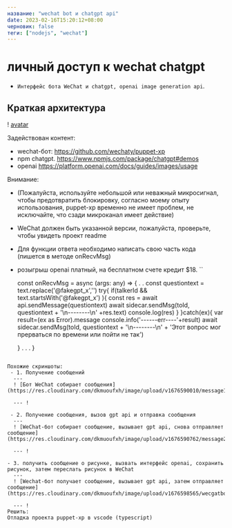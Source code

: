 ```yaml
---
название: "wechat bot и chatgpt api"
date: 2023-02-16T15:20:12+08:00
черновик: false
теги: ["nodejs", "wechat"]
---
```

# личный доступ к wechat chatgpt

  - ``Интерфейс бота WeChat и chatgpt, openai image generation api``.


Краткая архитектура
---

! [avatar](https://res.cloudinary.com/dkmuoufxh/image/upload/v1676598390/wecgatbot3_slru5x.jpg)

Задействован контент:

- wechat-бот:
https://github.com/wechaty/puppet-xp
- npm chatgpt.
https://www.npmjs.com/package/chatgpt#demos
- openai
https://platform.openai.com/docs/guides/images/usage

Внимание:
- (Пожалуйста, используйте небольшой или неважный микросигнал, чтобы предотвратить блокировку, согласно моему опыту использования, puppet-xp временно не имеет проблем, не исключайте, что сзади микроканал имеет действие)
- WeChat должен быть указанной версии, пожалуйста, проверьте, чтобы увидеть проект readme
- Для функции ответа необходимо написать свою часть кода (пишется в методе onRecvMsg)
- розыгрыш openai платный, на бесплатном счете кредит $18.
``

  const onRecvMsg = async (args: any) => {
    .
    .
    const questiontext = text.replace('@fakegpt_x','')
    try{
      if(talkerId && text.startsWith('@fakegpt_x') ){
        const res = await api.sendMessage(questiontext)
        await sidecar.sendMsg(toId, questiontext + '\n--------\n' +res.text)
        console.log(res)
      }
    }catch(ex){
      var result=(ex as Error).message
      console.info('------err----'+result)
      await sidecar.sendMsg(toId, questiontext + '\n--------\n' + 'Этот вопрос мог прерваться по времени или пойти не так')

    }
    .
    .
    .
  }
```

Похожие скриншоты:
 - 1. Получение сообщений
  ---
  ! [Бот WeChat собирает сообщения](https://res.cloudinary.com/dkmuoufxh/image/upload/v1676590010/message1_vyaizv.jpg)

  --- !

 - 2. Получение сообщения, вызов gpt api и отправка сообщения
  ---
  ! [WeChat-бот собирает сообщение, вызывает gpt api, снова отправляет сообщение](https://res.cloudinary.com/dkmuoufxh/image/upload/v1676590762/message2_rkjpqj.jpg)

  --- !

- 3. получить сообщение о рисунке, вызвать интерфейс openai, сохранить рисунок, затем переслать рисунок в WeChat
  ---
  ! [Wechat-бот получает сообщение, вызывает gpt api, затем отправляет сообщение](https://res.cloudinary.com/dkmuoufxh/image/upload/v1676598565/wecgatbot4_pnrfsv.jpg)

  --- !
Решить:
Отладка проекта puppet-xp в vscode (typescript)